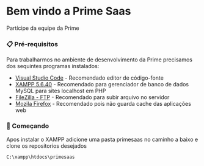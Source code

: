 # Bem vindo a Prime Saas

Partícipe da equipe da Prime

### 📋 Pré-requisitos

Para trabalharmos no ambiente de desenvolvimento da Prime precisamos dos sequintes programas instalados:


* [Visual Studio Code](https://code.visualstudio.com/download) - Recomendado editor de código-fonte
* [XAMPP 5.6.40](https://drive.google.com/file/d/114aTutWicKiqp4L9SvnGyRy3XtnuYgUV/view?usp=sharing) - Recomendado para gerenciador de banco de dados MySQL para sites localhost em PHP
* [FileZilla - FTP](https://filezilla-project.org/download.php) - Recomendado para subir arquivo no servidor
* [Mozila Firefox](https://www.mozilla.org/pt-BR/firefox/new/) - Recomendado pois não guarda cache das aplicações web


### 🚀 Começando

Apos instalar o XAMPP adicione uma pasta primesaas no caminho a baixo e clone os repositorios desejados

```
C:\xampp\htdocs\primesaas
```
